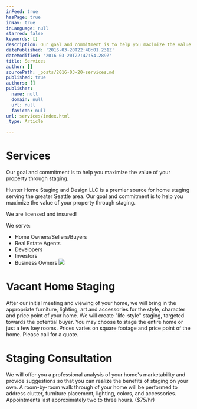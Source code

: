 ```yaml
---
inFeed: true
hasPage: true
inNav: true
inLanguage: null
starred: false
keywords: []
description: Our goal and commitment is to help you maximize the value of your property through staging.
datePublished: '2016-03-20T22:48:01.231Z'
dateModified: '2016-03-20T22:47:54.289Z'
title: Services
author: []
sourcePath: _posts/2016-03-20-services.md
published: true
authors: []
publisher:
  name: null
  domain: null
  url: null
  favicon: null
url: services/index.html
_type: Article

---
```

# Services

Our goal and commitment is to help you maximize the value of your property through staging.

Hunter Home Staging and Design LLC is a premier source for home staging serving the greater Seattle area. Our goal and commitment is to help you maximize the value of your property through staging.

We are licensed and insured!

We serve: 

* Home Owners/Sellers/Buyers
* Real Estate Agents
* Developers
* Investors
* Business Owners
![](https://the-grid-user-content.s3-us-west-2.amazonaws.com/aa743860-011f-4e87-92fc-b94da3b52e5b.jpg)

# Vacant Home Staging

After our initial meeting and viewing of your home, we will bring in the appropriate furniture, lighting, art and accessories for the style, character and price point of your home. We will create "life-style" staging, targeted towards the potential buyer. You may choose to stage the entire home or just a few key rooms. Prices varies on square footage and price point of the home. Please call for a quote.

# Staging Consultation

We will offer you a professional analysis of your home's marketability and provide suggestions so that you can realize the benefits of staging on your own. A room-by-room walk through of your home will be performed to address clutter, furniture placement, lighting, colors, and accessories. Appointments last approximately two to three hours. ($75/hr)